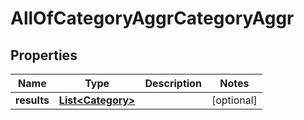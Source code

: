 # AllOfCategoryAggrCategoryAggr

## Properties
Name | Type | Description | Notes
------------ | ------------- | ------------- | -------------
**results** | [**List&lt;Category&gt;**](Category.md) |  |  [optional]
